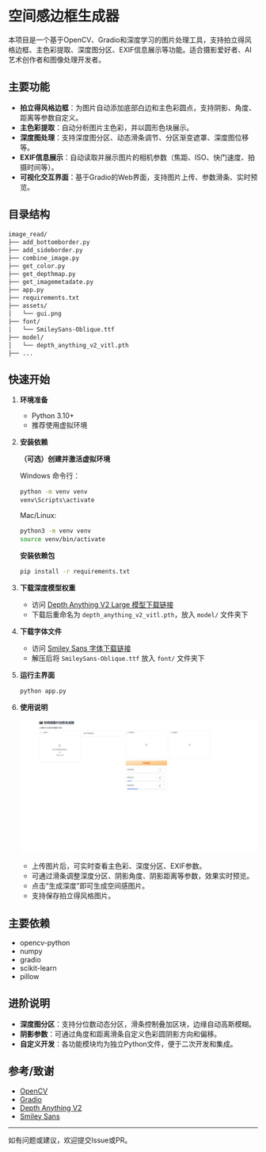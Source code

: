 # 空间感边框生成器

本项目是一个基于OpenCV、Gradio和深度学习的图片处理工具，支持拍立得风格边框、主色彩提取、深度图分区、EXIF信息展示等功能。适合摄影爱好者、AI艺术创作者和图像处理开发者。

## 主要功能

- **拍立得风格边框**：为图片自动添加底部白边和主色彩圆点，支持阴影、角度、距离等参数自定义。
- **主色彩提取**：自动分析图片主色彩，并以圆形色块展示。
- **深度图处理**：支持深度图分区、动态滑条调节、分区渐变遮罩、深度图位移等。
- **EXIF信息展示**：自动读取并展示图片的相机参数（焦距、ISO、快门速度、拍摄时间等）。
- **可视化交互界面**：基于Gradio的Web界面，支持图片上传、参数滑条、实时预览。

## 目录结构

```
image_read/
├── add_bottomborder.py
├── add_sideborder.py
├── combine_image.py
├── get_color.py
├── get_depthmap.py
├── get_imagemetadate.py
├── app.py
├── requirements.txt
├── assets/
│   └── gui.png
├── font/
│   └── SmileySans-Oblique.ttf
├── model/
│   └── depth_anything_v2_vitl.pth
├── ...
```

## 快速开始

1. **环境准备**

   - Python 3.10+
   - 推荐使用虚拟环境

2. **安装依赖**

   **（可选）创建并激活虚拟环境**

   Windows 命令行：
   ```cmd
   python -m venv venv
   venv\Scripts\activate
   ```

   Mac/Linux:
   ```bash
   python3 -m venv venv
   source venv/bin/activate
   ```

   **安装依赖包**
   ```bash
   pip install -r requirements.txt
   ```

3. **下载深度模型权重**

   - 访问 [Depth Anything V2 Large 模型下载链接](https://huggingface.co/depth-anything/Depth-Anything-V2-Large/resolve/main/depth_anything_v2_vitl.pth?download=true)
   - 下载后重命名为 `depth_anything_v2_vitl.pth`，放入 `model/` 文件夹下

4. **下载字体文件**

   - 访问 [Smiley Sans 字体下载链接](https://github.com/atelier-anchor/smiley-sans/releases/download/v2.0.1/smiley-sans-v2.0.1.zip)
   - 解压后将 `SmileySans-Oblique.ttf` 放入 `font/` 文件夹下

5. **运行主界面**

   ```bash
   python app.py
   ```

6. **使用说明**

   ![界面示例](assets/gui.png)

   - 上传图片后，可实时查看主色彩、深度分区、EXIF参数。
   - 可通过滑条调整深度分区、阴影角度、阴影距离等参数，效果实时预览。
   - 点击“生成深度”即可生成空间感图片。
   - 支持保存拍立得风格图片。

## 主要依赖

- opencv-python
- numpy
- gradio
- scikit-learn
- pillow

## 进阶说明

- **深度图分区**：支持分位数动态分区，滑条控制叠加区块，边缘自动高斯模糊。
- **阴影参数**：可通过角度和距离滑条自定义色彩圆阴影方向和偏移。
- **自定义开发**：各功能模块均为独立Python文件，便于二次开发和集成。

## 参考/致谢

- [OpenCV](https://opencv.org/)
- [Gradio](https://gradio.app/)
- [Depth Anything V2](https://github.com/DepthAnything/Depth-Anything-V2/)
- [Smiley Sans](https://github.com/atelier-anchor/smiley-sans)

---

如有问题或建议，欢迎提交Issue或PR。
